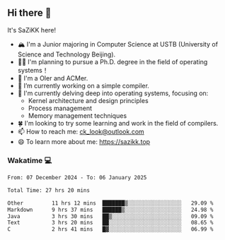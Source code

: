 ## Hi there 👋

It's SaZiKK here!

- 🏔️ I'm a Junior majoring in Computer Science  at USTB (University of Science and Technology Beijing).
- 🧑‍🎓 I'm planning to pursue a Ph.D. degree in the field of operating systems！
- 🚀 I'm a OIer and ACMer.
- 🔭 I’m currently working on a simple compiler.
- 🌱 I'm currently delving deep into operating systems, focusing on:
  - Kernel architecture and design principles
  - Process management
  - Memory management techniques
- 🍀 I'm looking to try some learning and work in the field of compilers.
- 📫 How to reach me: ck_look@outlook.com
- 😄 To learn more about me: https://sazikk.top

  
<!--
**SaZiKK/SaZiKK** is a ✨ _special_ ✨ repository because its `README.md` (this file) appears on your GitHub profile.

Here are some ideas to get you started:

- 🔭 I’m currently working on ...
- 🌱 I’m currently learning ...
- 👯 I’m looking to collaborate on ...
- 🤔 I’m looking for help with ...
- 💬 Ask me about ...
- 📫 How to reach me: ...
- 😄 Pronouns: ...
- ⚡ Fun fact: ...
-->

### Wakatime 💻

<!--START_SECTION:waka-->

```txt
From: 07 December 2024 - To: 06 January 2025

Total Time: 27 hrs 20 mins

Other         11 hrs 12 mins  ███████▒░░░░░░░░░░░░░░░░░   29.09 %
Markdown      9 hrs 37 mins   ██████▒░░░░░░░░░░░░░░░░░░   24.98 %
Java          3 hrs 30 mins   ██▒░░░░░░░░░░░░░░░░░░░░░░   09.09 %
Text          3 hrs 20 mins   ██░░░░░░░░░░░░░░░░░░░░░░░   08.65 %
C             2 hrs 41 mins   █▓░░░░░░░░░░░░░░░░░░░░░░░   06.99 %
```

<!--END_SECTION:waka-->
